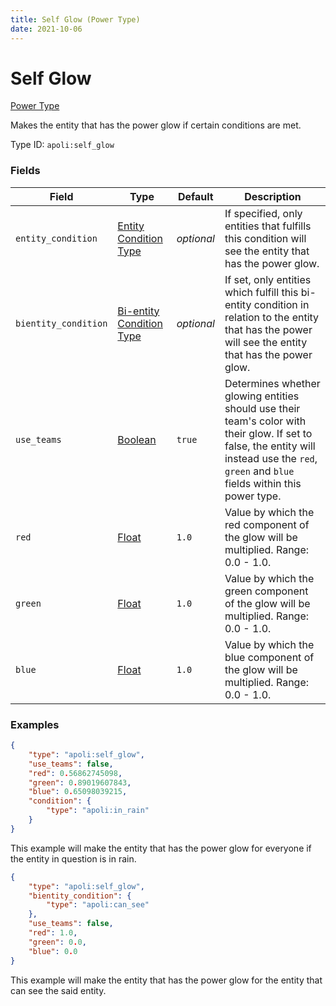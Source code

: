 ```yaml
---
title: Self Glow (Power Type)
date: 2021-10-06
---
```


# Self Glow

[Power Type](../power_types.md)

Makes the entity that has the power glow if certain conditions are met.

Type ID: `apoli:self_glow`

### Fields

Field  | Type | Default | Description
-------|------| --------|------------
`entity_condition` | [Entity Condition Type](../entity_condition_types.md) | _optional_ | If specified, only entities that fulfills this condition will see the entity that has the power glow.
`bientity_condition` | [Bi-entity Condition Type](../bientity_condition_types.md) | _optional_ | If set, only entities which fulfill this bi-entity condition in relation to the entity that has the power will see the entity that has the power glow.
`use_teams` | [Boolean](../data_types/boolean.md) | `true` | Determines whether glowing entities should use their team's color with their glow. If set to false, the entity will instead use the `red`, `green` and `blue` fields within this power type.
`red` | [Float](../data_types/float.md) | `1.0` | Value by which the red component of the glow will be multiplied. Range: 0.0 - 1.0.
`green` | [Float](../data_types/float.md) | `1.0` | Value by which the green component of the glow will be multiplied. Range: 0.0 - 1.0.
`blue` | [Float](../data_types/float.md) | `1.0` | Value by which the blue component of the glow will be multiplied. Range: 0.0 - 1.0.

### Examples

```json
{
	"type": "apoli:self_glow",
	"use_teams": false,
	"red": 0.56862745098,
	"green": 0.89019607843,
	"blue": 0.65098039215,
	"condition": {
		"type": "apoli:in_rain"
	}
}
```

This example will make the entity that has the power glow for everyone if the entity in question is in rain.
<br>

```json
{
	"type": "apoli:self_glow",
	"bientity_condition": {
		"type": "apoli:can_see"
	},
	"use_teams": false,
	"red": 1.0,
	"green": 0.0,
	"blue": 0.0
}
```

This example will make the entity that has the power glow for the entity that can see the said entity.
